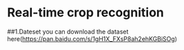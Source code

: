 # Real-time crop recognition

##1.Dateset
you can download the dataset here(https://pan.baidu.com/s/1gH1X_FXsP8ah2ehKGBiSOg)
